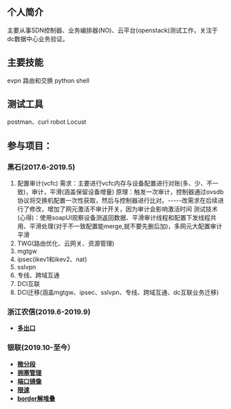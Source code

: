## 个人简介
主要从事SDN控制器、业务编排器(NO)、云平台(openstack)测试工作，关注于dc数据中心业务验证。

## 主要技能
evpn
路由和交换
python
shell

## 测试工具
postman、curl
robot
Locust

## 参与项目：
### 黑石(2017.6-2019.5)
   1) 配置审计(vcfc)
      需求：主要进行vcfc内存与设备配置进行对账(多、少、不一致)，审计，平滑(涵盖保留设备增量)
      原理：触发一次审计，控制器通过ovsdb协议将交换机配置一次性获取，然后与控制器进行比对。-----改需求在后续进行了修改，增加了网元激活不审计开关，因为审计会影响激活时间
      测试技术(心得)：使用soapUI观察设备测返回数据、平滑审计线程和配置下发线程共用、平滑处理(对于不一致配置能merge,就不要先删后加)，多网元大配置审计平滑
   2) TWG(路由优化、云网关、资源管理)
   3) mgtgw
   4) ipsec(ikev1和ikev2、nat)
   5) sslvpn
   6) 专线、跨域互通
   6) DCI互联
   7) DCI迁移(涵盖mgtgw、ipsec、sslvpn、专线、跨域互通、dc互联业务迁移)
### 浙江农信(2019.6-2019.9)
* **[多出口](./多出口.md)**
### 银联(2019.10-至今）
* **[微分段](./微分段.md)**  
* **[拥塞管理](./拥塞管理.md)**  
* **[端口镜像](./端口镜像.md)**  
* **[限速](./限速.md)**  
* **[border解堆叠](./border解堆叠.md)**  
